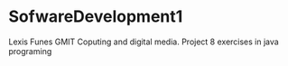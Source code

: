 # SofwareDevelopment1
Lexis Funes
GMIT 
Coputing and digital media.
Project
8 exercises in java programing
